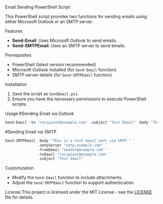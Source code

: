 Email Sending PowerShell Script

This PowerShell script provides two functions for sending emails using either Microsoft Outlook or an SMTP server.

Features
- **Send-Email**: Uses Microsoft Outlook to send emails.
- **Send-SMTPEmail**: Uses an SMTP server to send emails.

Prerequisites
- PowerShell (latest version recommended)
- Microsoft Outlook installed (for `Send-Email` function)
- SMTP server details (for `Send-SMTPEmail` function)

Installation
1. Save the script as `SendEmail.ps1`.
2. Ensure you have the necessary permissions to execute PowerShell scripts.

Usage
#Sending Email via Outlook
```powershell
Send-Email -to "recipient@example.com" -subject "Test Email" -body "This is a test email sent via Outlook."
```

#Sending Email via SMTP
```powershell
Send-SMTPEmail -body "This is a test email sent via SMTP." `
               -smtpServer "smtp.example.com" `
               -fromEmail "sender@example.com" `
               -toEmail "recipient@example.com" `
               -subject "Test Email"
```

Customization
- Modify the `Send-Email` function to include attachments.
- Adjust the `Send-SMTPEmail` function to support authentication.

License
This project is licensed under the MIT License - see the [LICENSE](LICENSE) file for details.

